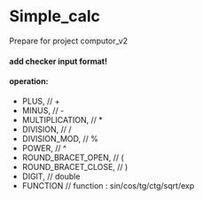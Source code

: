 # Simple_calc

Prepare for project computor_v2

#### add checker input format!
#### operation:
-	PLUS,					        // +
-	MINUS,					      // -
-	MULTIPLICATION,		  	// *
-	DIVISION,				      // /
-	DIVISION_MOD,	    		// %
-	POWER,					      // ^
-	ROUND_BRACET_OPEN,		// (
-	ROUND_BRACET_CLOSE,		// )
-	DIGIT,				      	// double
-	FUNCTION			      	// function : sin/cos/tg/ctg/sqrt/exp
